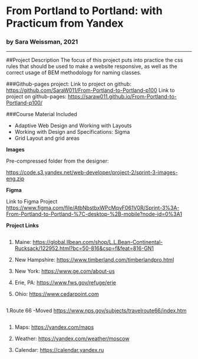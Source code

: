 # From Portland to Portland: with Practicum from Yandex
### by Sara Weissman, 2021
__________________________________________________________

##Project Description
The focus of this project puts into practice the css rules that should be used to make a website responsive, as well as the correct usage of BEM methodology for naming classes. 

###Github-pages project:
Link to project on github:  https://github.com/SaraW011/From-Portland-to-Portland-p100 
Link to project on github-pages: https://saraw011.github.io/From-Portland-to-Portland-p100/

###Course Material Included
* Adaptive Web Design and Working with Layouts
* Working with Design and Specifications: Sigma
* Grid Layout and grid areas

**Images**

Pre-compressed folder from the designer:

 https://code.s3.yandex.net/web-developer/project-2/sprint-3-images-eng.zip 

**Figma**

Link to Figma Project  https://www.figma.com/file/AtbNbstbxWPcMqvF061V0R/Sprint-3%3A-From-Portland-to-Portland-%7C-desktop-%2B-mobile?node-id=0%3A1 

**Project Links**

```  places
```

1. Maine:
 https://global.llbean.com/shop/L.L.Bean-Continental-Rucksack/122952.html?bc=50-816&csp=f&feat=816-GN1 

2. New Hampshire:
 https://www.timberland.com/timberlandpro.html 

3. New York:
 https://www.ge.com/about-us 

4. Erie, PA:
 https://www.fws.gov/refuge/erie 

5. Ohio:
 https://www.cedarpoint.com 

```  cover
```  
1.Route 66 -Moved
 https://www.nps.gov/subjects/travelroute66/index.htm 

```  footer
``` 

1. Maps:
 https://yandex.com/maps 

2. Weather:
 https://yandex.com/weather/moscow 


3. Calendar:
 https://calendar.yandex.ru 